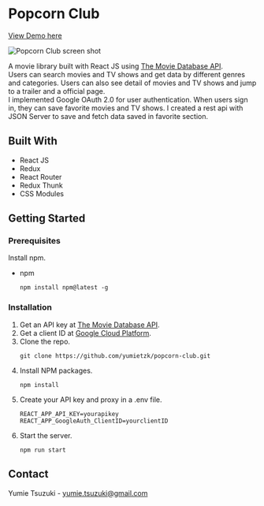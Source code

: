 # Popcorn Club

[View Demo here](https://popcorn-club.netlify.app)


![Popcorn Club screen shot](https://user-images.githubusercontent.com/61277579/134947887-a274599d-3d83-46c0-b359-50ee43618ddb.png)


A movie library built with React JS using [The Movie Database API](https://www.themoviedb.org/documentation/api).  
Users can search movies and TV shows and get data by different genres and categories. Users can also see detail of movies and TV shows and jump to a trailer and a official page.  
I implemented Google OAuth 2.0 for user authentication. When users sign in, they can save favorite movies and TV shows. I created a rest api with JSON Server to save and fetch data saved in favorite section.   


## Built With

- React JS
- Redux
- React Router
- Redux Thunk
- CSS Modules


## Getting Started

### Prerequisites

Install npm. 

- npm
  ```
  npm install npm@latest -g
  ```

### Installation
1. Get an API key at [The Movie Database API](https://www.themoviedb.org/documentation/api).
2. Get a client ID at [Google Cloud Platform](https://console.cloud.google.com/).
3. Clone the repo.
    ```
    git clone https://github.com/yumietzk/popcorn-club.git
    ```
3. Install NPM packages.
    ```
    npm install
    ```
4. Create your API key and proxy in a .env file.
    ```
    REACT_APP_API_KEY=yourapikey
    REACT_APP_GoogleAuth_ClientID=yourclientID
    ```
5. Start the server.
    ```
    npm run start
    ```


## Contact

Yumie Tsuzuki - yumie.tsuzuki@gmail.com

